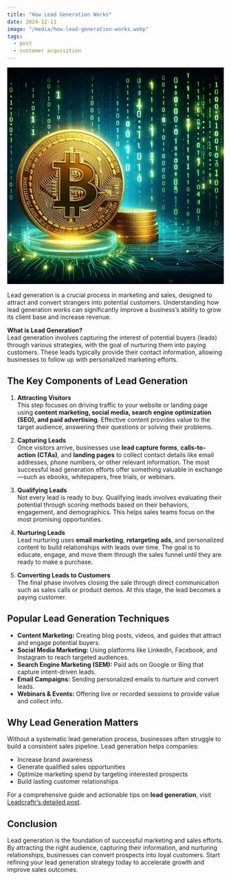 ```yaml
---
title: "How Lead Generation Works"
date: 2024-12-11
image: "/media/how-lead-generation-works.webp"
tags:
  - post
  - customer acquisition
---
```


![How Lead Generation Works](/media/how-lead-generation-works.webp)

Lead generation is a crucial process in marketing and sales, designed to attract and convert strangers into potential customers. Understanding how lead generation works can significantly improve a business’s ability to grow its client base and increase revenue.

**What is Lead Generation?**  
Lead generation involves capturing the interest of potential buyers (leads) through various strategies, with the goal of nurturing them into paying customers. These leads typically provide their contact information, allowing businesses to follow up with personalized marketing efforts.

## The Key Components of Lead Generation

1. **Attracting Visitors**  
   This step focuses on driving traffic to your website or landing page using **content marketing, social media, search engine optimization (SEO), and paid advertising**. Effective content provides value to the target audience, answering their questions or solving their problems.

2. **Capturing Leads**  
   Once visitors arrive, businesses use **lead capture forms**, **calls-to-action (CTAs)**, and **landing pages** to collect contact details like email addresses, phone numbers, or other relevant information. The most successful lead generation efforts offer something valuable in exchange—such as ebooks, whitepapers, free trials, or webinars.

3. **Qualifying Leads**  
   Not every lead is ready to buy. Qualifying leads involves evaluating their potential through scoring methods based on their behaviors, engagement, and demographics. This helps sales teams focus on the most promising opportunities.

4. **Nurturing Leads**  
   Lead nurturing uses **email marketing**, **retargeting ads**, and personalized content to build relationships with leads over time. The goal is to educate, engage, and move them through the sales funnel until they are ready to make a purchase.

5. **Converting Leads to Customers**  
   The final phase involves closing the sale through direct communication such as sales calls or product demos. At this stage, the lead becomes a paying customer.

## Popular Lead Generation Techniques

- **Content Marketing:** Creating blog posts, videos, and guides that attract and engage potential buyers.
- **Social Media Marketing:** Using platforms like LinkedIn, Facebook, and Instagram to reach targeted audiences.
- **Search Engine Marketing (SEM):** Paid ads on Google or Bing that capture intent-driven leads.
- **Email Campaigns:** Sending personalized emails to nurture and convert leads.
- **Webinars & Events:** Offering live or recorded sessions to provide value and collect info.
  
## Why Lead Generation Matters

Without a systematic lead generation process, businesses often struggle to build a consistent sales pipeline. Lead generation helps companies:

- Increase brand awareness  
- Generate qualified sales opportunities  
- Optimize marketing spend by targeting interested prospects  
- Build lasting customer relationships

For a comprehensive guide and actionable tips on **lead generation**, visit [Leadcraftr’s detailed post](https://leadcraftr.com/posts/lead-generation/).

## Conclusion

Lead generation is the foundation of successful marketing and sales efforts. By attracting the right audience, capturing their information, and nurturing relationships, businesses can convert prospects into loyal customers. Start refining your lead generation strategy today to accelerate growth and improve sales outcomes.
